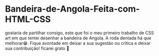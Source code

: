 # Bandeira-de-Angola-Feita-com-HTML-CSS

gostaria de partilhar consigo, este que foi o meu primeiro trabalho de CSS art em que tentei desenhar a bandeira de Angola. A roda dentada há que melhorar😁. Fique avontade em deixar a sua sugestão ou crítica e deixar sua contribuição! ficarei grato 🙏
